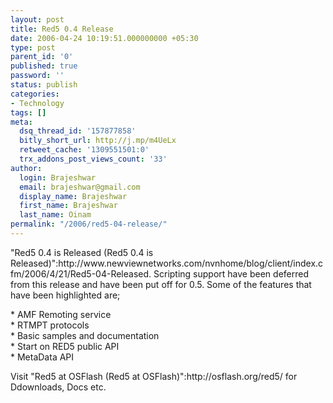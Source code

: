 ```yaml
---
layout: post
title: Red5 0.4 Release
date: 2006-04-24 10:19:51.000000000 +05:30
type: post
parent_id: '0'
published: true
password: ''
status: publish
categories:
- Technology
tags: []
meta:
  dsq_thread_id: '157877858'
  bitly_short_url: http://j.mp/m4UeLx
  retweet_cache: '1309551501:0'
  trx_addons_post_views_count: '33'
author:
  login: Brajeshwar
  email: brajeshwar@gmail.com
  display_name: Brajeshwar
  first_name: Brajeshwar
  last_name: Oinam
permalink: "/2006/red5-04-release/"
---
```

<p>"Red5 0.4 is Released (Red5 0.4 is Released)":http://www.newviewnetworks.com/nvnhome/blog/client/index.cfm/2006/4/21/Red5-04-Released. Scripting support have been deferred from this release and have been put off for 0.5. Some of the features that have been highlighted are;</p>
<p>* AMF Remoting service<br />
* RTMPT protocols<br />
* Basic samples and documentation<br />
* Start on RED5 public API<br />
* MetaData API</p>
<p>Visit "Red5 at OSFlash (Red5 at OSFlash)":http://osflash.org/red5/ for Ddownloads, Docs etc.</p>
